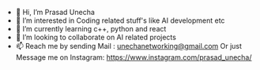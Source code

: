 - 👋 Hi, I’m Prasad Unecha
- 👀 I’m interested in Coding related stuff's like AI development etc
- 🌱 I’m currently learning c++, python and react
- 💞️ I’m looking to collaborate on AI related projects
- 📫 Reach me by sending Mail : unechanetworking@gmail.com Or just 
     Message me on Instagram: https://www.instagram.com/prasad_unecha/

<!---
prasadunecha/prasadunecha is a ✨ special ✨ repository because its `README.md` (this file) appears on your GitHub profile.
You can click the Preview link to take a look at your changes.
--->
